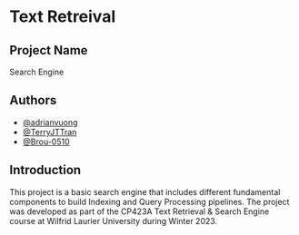 # Text Retreival

## Project Name

Search Engine

## Authors

- [@adrianvuong](https://github.com/adrianvuong)
- [@TerryJTTran](https://github.com/TerryJTTran)
- [@Brou-0510](https://github.com/Brou-0510)

## Introduction

This project is a basic search engine that includes different fundamental components to build Indexing and Query Processing pipelines. The project was developed as part of the CP423A Text Retrieval & Search Engine course at Wilfrid Laurier University during Winter 2023.


